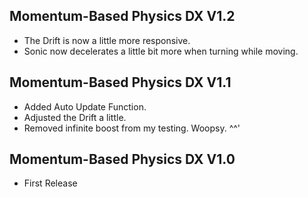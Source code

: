 ## Momentum-Based Physics DX V1.2
- The Drift is now a little more responsive.
- Sonic now decelerates a little bit more when turning while moving.

## Momentum-Based Physics DX V1.1
- Added Auto Update Function.
- Adjusted the Drift a little.
- Removed infinite boost from my testing. Woopsy. ^^'

## Momentum-Based Physics DX V1.0
- First Release
